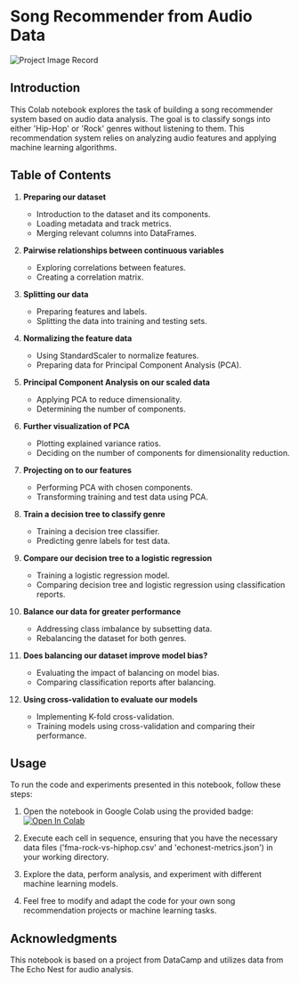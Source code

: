 # Song Recommender from Audio Data

![Project Image Record](https://miro.medium.com/v2/resize:fit:1068/0*dk3UVBpGMZZmz25S.jpg)

## Introduction

This Colab notebook explores the task of building a song recommender system based on audio data analysis. The goal is to classify songs into either 'Hip-Hop' or 'Rock' genres without listening to them. This recommendation system relies on analyzing audio features and applying machine learning algorithms.

## Table of Contents

1. **Preparing our dataset**
    - Introduction to the dataset and its components.
    - Loading metadata and track metrics.
    - Merging relevant columns into DataFrames.

2. **Pairwise relationships between continuous variables**
    - Exploring correlations between features.
    - Creating a correlation matrix.

3. **Splitting our data**
    - Preparing features and labels.
    - Splitting the data into training and testing sets.

4. **Normalizing the feature data**
    - Using StandardScaler to normalize features.
    - Preparing data for Principal Component Analysis (PCA).

5. **Principal Component Analysis on our scaled data**
    - Applying PCA to reduce dimensionality.
    - Determining the number of components.

6. **Further visualization of PCA**
    - Plotting explained variance ratios.
    - Deciding on the number of components for dimensionality reduction.

7. **Projecting on to our features**
    - Performing PCA with chosen components.
    - Transforming training and test data using PCA.

8. **Train a decision tree to classify genre**
    - Training a decision tree classifier.
    - Predicting genre labels for test data.

9. **Compare our decision tree to a logistic regression**
    - Training a logistic regression model.
    - Comparing decision tree and logistic regression using classification reports.

10. **Balance our data for greater performance**
    - Addressing class imbalance by subsetting data.
    - Rebalancing the dataset for both genres.

11. **Does balancing our dataset improve model bias?**
    - Evaluating the impact of balancing on model bias.
    - Comparing classification reports after balancing.

12. **Using cross-validation to evaluate our models**
    - Implementing K-fold cross-validation.
    - Training models using cross-validation and comparing their performance.

## Usage

To run the code and experiments presented in this notebook, follow these steps:

1. Open the notebook in Google Colab using the provided badge: [![Open In Colab](https://colab.research.google.com/assets/colab-badge.svg)](https://colab.research.google.com/github/abh2050/Codes/blob/master/Song%20recommender%20from%20Audio%20Data.ipynb)

2. Execute each cell in sequence, ensuring that you have the necessary data files ('fma-rock-vs-hiphop.csv' and 'echonest-metrics.json') in your working directory.

3. Explore the data, perform analysis, and experiment with different machine learning models.

4. Feel free to modify and adapt the code for your own song recommendation projects or machine learning tasks.

## Acknowledgments

This notebook is based on a project from DataCamp and utilizes data from The Echo Nest for audio analysis.

